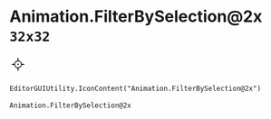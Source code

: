 # Animation.FilterBySelection@2x `32x32`
<img src="/img/Animation.FilterBySelection@2x.png" width=32 height=32>

``` CSharp
EditorGUIUtility.IconContent("Animation.FilterBySelection@2x")
```
```
Animation.FilterBySelection@2x
```
